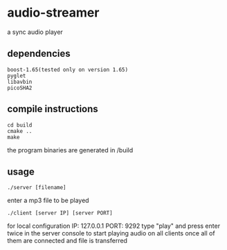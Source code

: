 # audio-streamer
a sync audio player

## dependencies

`boost-1.65(tested only on version 1.65)`  
`pyglet`  
`libavbin`  
`picoSHA2`  

## compile instructions

`cd build`  
`cmake ..`  
`make`  

the program binaries are generated in /build
## usage

`./server [filename]`

enter a mp3 file to be played

`./client [server IP] [server PORT]`

for local configuration IP: 127.0.0.1 PORT: 9292
type "play" and press enter twice in the server console to start playing audio on all clients once all of them are connected and file is transferred
